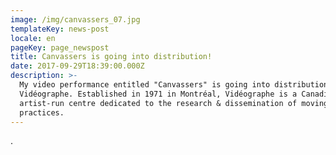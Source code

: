 ```yaml
---
image: /img/canvassers_07.jpg
templateKey: news-post
locale: en
pageKey: page_newspost
title: Canvassers is going into distribution!
date: 2017-09-29T18:39:00.000Z
description: >-
  My video performance entitled "Canvassers" is going into distribution with
  Vidéographe. Established in 1971 in Montréal, Vidéographe is a Canadian
  artist-run centre dedicated to the research & dissemination of moving image
  practices.
---
```

.
